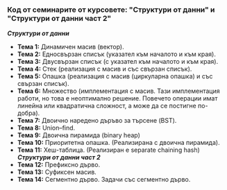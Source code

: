 ### Код от семинарите от курсовете: "Структури от данни" и "Структури от данни част 2"

 ***Структури от данни***
 - **Тема 1:** Динамичен масив (вектор). 
 - **Тема 2:** Едносвързан списък (указател към началото и към края). 
 - **Тема 3:** Двусвързан списък (с указател към началото и към края).
 - **Тема 4:** Стек (реализация с масив и със свързан списък).
 - **Тема 5:** Опашка (реализация с масив (циркуларна опашка) и със свързан списък).
 - **Тема 6:** Множество (имплементация с масив. Тази имплементация работи, но това е неоптимално решение. Повечето операции имат линейна или квадратична сложност, а може да се постигне по-добра).
 - **Тема 7:** Двоично наредено дъръво за търсене (BST).
-  **Тема 8:** Union–find. 
- **Тема 9:**  Двоична пирамида (binary heap) 
- **Тема 10:**  Приоритетна опашка. (Реализирана с двоична пирамида). 
- **Тема 11:**  Хеш-таблица. (Реализиран е separate chaining hash)
 ***Структури от данни част 2***  
- **Тема 12:**  Префиксно дърво.
- **Тема 13:**  Суфиксен масив.
- **Тема 14:**  Сегментно дърво. Задачи със сегментно дърво.
